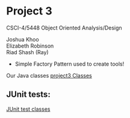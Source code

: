 # Project 3

CSCI-4/5448 Object Oriented Analysis/Design

Joshua Khoo  
Elizabeth Robinson  
Riad Shash (Ray)

+  Simple Factory Pattern used to create tools!

Our Java classes
[project3 Classes](/Project-3/src/main/java/com/ooadteamveritas/project3)

## JUnit tests:
[JUnit test classes](/Project-3/src/test/java/com/ooadteamveritas/project3)